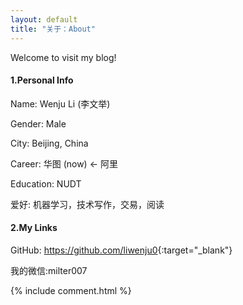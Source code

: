 ```yaml
---
layout: default
title: "关于：About"
---
```

Welcome to visit my blog!

#### 1.Personal Info
Name: Wenju Li (李文举)  

Gender: Male  

City: Beijing, China   

Career: 华图 (now) <- 阿里  

Education: NUDT  

爱好: 机器学习，技术写作，交易，阅读  

#### 2.My Links
GitHub: <https://github.com/liwenju0>{:target="_blank"} 

我的微信:milter007


{% include comment.html %}
